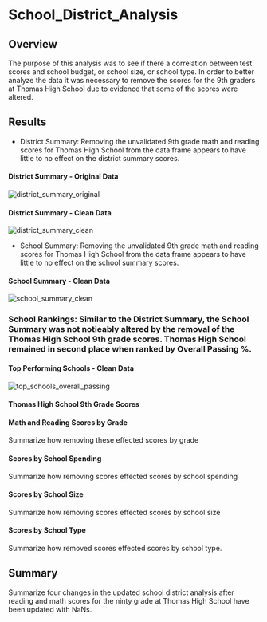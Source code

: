 # School_District_Analysis
## Overview 
The purpose of this analysis was to see if there a correlation between test scores and school budget, or school size, or school type.  In order to better analyze the data it was necessary to remove the scores for the 9th graders at Thomas High School due to evidence that some of the scores were altered. 
## Results
* District Summary: Removing the unvalidated 9th grade math and reading scores for Thomas High School from the data frame appears to have little to no effect on the district summary scores. 
#### District Summary - Original Data
![district_summary_original](https://user-images.githubusercontent.com/106352711/176973164-b416a3fb-ddd8-4c78-8634-5c7aecb4f57a.png)
#### District Summary - Clean Data
![district_summary_clean](https://user-images.githubusercontent.com/106352711/176973186-9579b0bf-15a2-42fd-840f-5a44a8ef730f.png)
* School Summary: Removing the unvalidated 9th grade math and reading scores for Thomas High School from the data frame appears to have little to no effect on the school summary scores.
#### School Summary - Clean Data
![school_summary_clean](https://user-images.githubusercontent.com/106352711/176973562-032e0864-23d9-4df5-968a-cbe1d38a87e7.png)
### School Rankings: Similar to the District Summary, the School Summary was not notieably altered by the removal of the Thomas High School 9th grade scores.  Thomas High School remained in second place when ranked by Overall Passing %.
#### Top Performing Schools - Clean Data
![top_schools_overall_passing](https://user-images.githubusercontent.com/106352711/176973403-c5ae40f2-297e-429c-b499-f67bc0740e68.png)
#### Thomas High School 9th Grade Scores
#### Math and Reading Scores by Grade
Summarize how removing these effected scores by grade
#### Scores by School Spending
Summarize how removing scores effected scores by school spending
#### Scores by School Size
Summarize how removing scores effected scores by school size
#### Scores by School Type
Summarize how removed scores effected scores by school type.

## Summary
Summarize four changes in the updated school district analysis after reading and math scores for the ninty grade at Thomas High School have been updated with NaNs.
